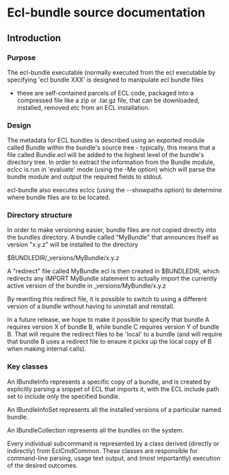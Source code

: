 # Ecl-bundle source documentation

## Introduction

### Purpose

The ecl-bundle executable (normally executed from the ecl executable by
specifying \'ecl bundle XXX\' is designed to manipulate ecl bundle files
- these are self-contained parcels of ECL code, packaged into a
compressed file like a zip or .tar.gz file, that can be downloaded,
installed, removed etc from an ECL installation.

### Design

The metadata for ECL bundles is described using an exported module
called Bundle within the bundle\'s source tree - typically, this means
that a file called Bundle.ecl will be added to the highest level of the
bundle\'s directory tree. In order to extract the information from the
Bundle module, eclcc is run in \'evaluate\' mode (using the -Me option)
which will parse the bundle module and output the required fields to
stdout.

ecl-bundle also executes eclcc (using the \--showpaths option) to
determine where bundle files are to be located.

### Directory structure

In order to make versioning easier, bundle files are not copied directly
into the bundles directory. A bundle called \"MyBundle\" that announces
itself as version \"x.y.z\" will be installed to the directory

\$BUNDLEDIR/\_versions/MyBundle/x.y.z

A \"redirect\" file called MyBundle.ecl is then created in \$BUNDLEDIR,
which redirects any IMPORT MyBundle statement to actually import the
currently active version of the bundle in \_versions/MyBundle/x.y.z

By rewriting this redirect file, it is possible to switch to using a
different version of a bundle without having to uninstall and reinstall.

In a future release, we hope to make it possible to specify that bundle
A requires version X of bundle B, while bundle C requires version Y of
bundle B. That will require the redirect files to be \'local\' to a
bundle (and will require that bundle B uses a redirect file to ensure it
picks up the local copy of B when making internal calls).

### Key classes

An IBundleInfo represents a specific copy of a bundle, and is created by
explicitly parsing a snippet of ECL that imports it, with the ECL
include path set to include only the specified bundle.

An IBundleInfoSet represents all the installed versions of a particular
named bundle.

An IBundleCollection represents all the bundles on the system.

Every individual subcommand is represented by a class derived (directly
or indirectly) from EclCmdCommon. These classes are responsible for
command-line parsing, usage text output, and (most importantly)
execution of the desired outcomes.
